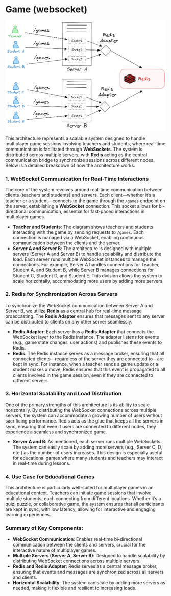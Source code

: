 
# Game (websocket)

![image.png](../images/image%209.png)

This architecture represents a scalable system designed to handle multiplayer game sessions involving teachers and students, where real-time communication is facilitated through **WebSockets**. The system is distributed across multiple servers, with **Redis** acting as the central communication bridge to synchronize sessions across different nodes. Below is a detailed breakdown of how the architecture works.

### 1. WebSocket Communication for Real-Time Interactions

The core of the system revolves around real-time communication between clients (teachers and students) and servers. Each client—whether it’s a teacher or a student—connects to the game through the `/games` endpoint on the server, establishing a **WebSocket** connection. This socket allows for bi-directional communication, essential for fast-paced interactions in multiplayer games.

- **Teacher and Students**: The diagram shows teachers and students interacting with the game by sending requests to `/games`. Each connection is managed via a WebSocket, enabling continuous communication between the clients and the server.
- **Server A and Server B**: The architecture is designed with multiple servers (Server A and Server B) to handle scalability and distribute the load. Each server runs multiple WebSocket instances to manage the connections. For example, Server A handles connections for Teacher, Student A, and Student B, while Server B manages connections for Student C, Student D, and Student E. This division allows the system to scale horizontally, accommodating more users by adding more servers.

### 2. Redis for Synchronization Across Servers

To synchronize the WebSocket communication between Server A and Server B, we utilize **Redis** as a central hub for real-time message broadcasting. The **Redis Adapter** ensures that messages sent to any server can be distributed to clients on any other server seamlessly.

- **Redis Adapter**: Each server has a **Redis Adapter** that connects the WebSocket layer to the Redis instance. The adapter listens for events (e.g., game state changes, user actions) and publishes these events to Redis.
- **Redis**: The Redis instance serves as a message broker, ensuring that all connected clients—regardless of the server they are connected to—are kept in sync. For instance, when a teacher sends a game update or a student makes a move, Redis ensures that this event is propagated to all clients involved in the game session, even if they are connected to different servers.

### 3. Horizontal Scalability and Load Distribution

One of the primary strengths of this architecture is its ability to scale horizontally. By distributing the WebSocket connections across multiple servers, the system can accommodate a growing number of users without sacrificing performance. Redis acts as the glue that keeps all the servers in sync, ensuring that even if users are connected to different nodes, they experience a seamless and synchronized game.

- **Server A and B**: As mentioned, each server runs multiple WebSockets. The system can easily scale by adding more servers (e.g., Server C, D, etc.) as the number of users increases. This design is especially useful for educational games where many students and teachers may interact in real-time during lessons.

### 4. Use Case for Educational Games

This architecture is particularly well-suited for multiplayer games in an educational context. Teachers can initiate game sessions that involve multiple students, each connecting from different locations. Whether it’s a quiz, puzzle, or collaborative game, the system ensures that all participants are kept in sync, with low latency, allowing for interactive and engaging learning experiences.

### Summary of Key Components:

- **WebSocket Communication**: Enables real-time bi-directional communication between the clients and servers, crucial for the interactive nature of multiplayer games.
- **Multiple Servers (Server A, Server B)**: Designed to handle scalability by distributing WebSocket connections across multiple servers.
- **Redis and Redis Adapter**: Redis serves as a central message broker, ensuring that events and messages are synchronized across all servers and clients.
- **Horizontal Scalability**: The system can scale by adding more servers as needed, making it flexible and resilient to increasing loads.

